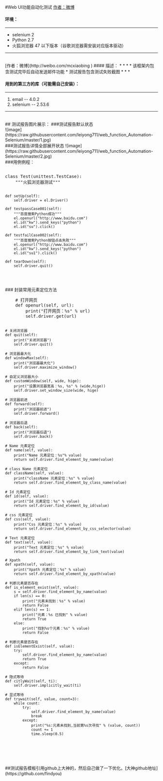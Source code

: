 #Web UI功能自动化测试
[作者：微博](http://weibo.com/mcxiaobing )
#### 环境：
* * *
* selenium 2
* Python 2.7
* 火狐浏览器 47 以下版本（谷歌浏览器需安装对应版本驱动）
* * * 
 <br>
[作者：微博](http://weibo.com/mcxiaobing )
#### 描述：
* * *
* 该框架内包含测试完毕后自动发送邮件功能
* 测试报告包含测试失败截图
* * *
<br>

#### 用到的第三方的库（可能需自己安装）：
* * *
1.  email -- 4.0.2
2.  selenium -- 2.53.6
* * *
<br>
## 测试报告图片展示：
###测试报告默认状态
<br>
![image](https://raw.githubusercontent.com/leiyong711/web_function_Automation-Selenium/master/1.jpg)
<br>
###测试报告详情全部展开状态
![image](https://raw.githubusercontent.com/leiyong711/web_function_Automation-Selenium/master/2.jpg)
<br>
###用例例程：
<pre class="prettyprint lang-javascript">  
class Test(unittest.TestCase):
    """火狐浏览器测试"""

    def setUp(self):
        self.driver = el.Driver()

    def testpassCase001(self):
        """百度搜索Python成功"""
        el.openurl("http://www.baidu.com")
        el.id("kw").send_keys("python")
        el.id("su").click()

    def testfailCase002(self):
        """百度搜索Python按钮点击失败"""
        el.openurl("http://www.baidu.com")
        el.id("kw").send_keys("python")
        el.id("su1").click()

    def tearDown(self):
        self.driver.quit()


</pre>

<br>
### 封装常用元素定位方法
<pre class="prettyprint lang-javascript">
    # 打开网页
    def openurl(self, url):
        print("打开网页：%s" % url)
        self.driver.get(url)

    # 关闭浏览器
    def quit(self):
        print("关闭浏览器")
        self.driver.quit()

    # 浏览器最大化
    def windowMax(self):
        print("浏览器最大化")
        self.driver.maximize_window()

    # 自定义浏览器大小
    def customWindow(self, wide, hige):
        print("设置浏览器宽高：%s, %s" % (wide,hige))
        self.driver.set_window_size(wide, hige)

    # 浏览器前进
    def forward(self):
        print("浏览器前进")
        self.driver.forward()

    # 浏览器后退
    def back(self):
        print("浏览器后退")
        self.driver.back()

    # Name 元素定位
    def name(self, value):
        print("Name 元素定位：%s"% value)
        return self.driver.find_element_by_name(value)

    # class Name 元素定位
    def className(self, value):
        print("className 元素定位：%s" % value)
        return self.driver.find_element_by_class_name(value)

    # Id 元素定位
    def id(self, value):
        print("Id 元素定位：%s" % value)
        return self.driver.find_element_by_id(value)

    # css 元素定位
    def css(self, value):
        print("Css 元素定位：%s" % value)
        return self.driver.find_element_by_css_selector(value)

    # Text 元素定位
    def text(self, value):
        print("Text 元素定位：%s" % value)
        return self.driver.find_element_by_link_text(value)

    # Xpath
    def xpath(self, value):
        print("Xpath 元素定位：%s" % value)
        return self.driver.find_element_by_xpath(value)

    # 判断元素是否存在
    def is_element_exist(self, value):
        s = self.driver.find_element_by_name(value)
        if len(s) == 0:
            print("元素未找到：%s" % value)
            return False
        elif len(s) == 1:
            print("元素：%s 已找到" % value)
            return True
        else:
            print("找到%s个元素：%s" % value)
            return False

    # 判断元素是否存在
    def isElementExist(self, value):
        try:
            self.driver.find_element_by_name(value)
            return True
        except:
            return False

    # 隐式等待
    def citlyWait(self, ti):
        self.driver.implicitly_wait(ti)

    # 显式等待
    def trywait(self, value, count=3):
        while count:
            try:
                self.driver.find_element_by_name(value)
                break
            except:
                print("%s:元素未找到,当前第%s次寻找" % (value, count))
                count += 1
                time.sleep(0.5)

</pre>

<br>
<br>
<br>
##测试报告模板引用github上大神的，然后自己做了一下优化。[大神github地址](https://github.com/findyou)
<br>
<br>
<br>
